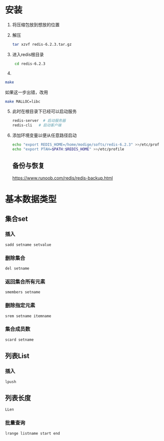 # 安装

1. 将压缩包放到想放的位置

2. 解压  

   ```bash
   tar xzvf redis-6.2.3.tar.gz
   ```

   

3. 进入redis根目录

   ```bash
    cd redis-6.2.3
   ```

4. 

   ```bash
   make
   ```

   如果这一步出错，改用

   ```bash
   make MALLOC=libc
   ```

5. 此时在根目录下已经可以启动服务

   ```bash
   redis-server  # 启动服务器
   redis-cli   # 启动客户端
   ```

6. 添加环境变量以便从任意路径启动

   ```bash
   echo "export REDIS_HOME=/home/modige/softs/redis-6.2.3" >>/etc/profile
   echo "export PTAH=$PATH:$REDIS_HOME" >>/etc/profile
   ```

   ## 备份与恢复

   https://www.runoob.com/redis/redis-backup.html

# 基本数据类型

## 集合set

### 插入

```redis
sadd setname setvalue
```

### 删除集合

```redis
del setname
```

### 返回集合所有元素

```
smembers setname
```

### 删除指定元素

```redis
srem setname itemname
```

### 集合成员数

```redis
scard setname
```



## 列表List

### 插入

```
lpush 
```

## 列表长度

```
LLen
```

### 批量查询

```
lrange listname start end 
```

